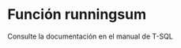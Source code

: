 ﻿---
Autogenerated: true
---

# Función  runningsum

Consulte la documentación en el manual de T-SQL
